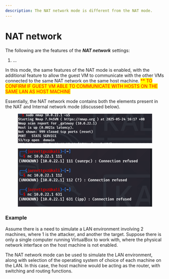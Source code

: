 ```yaml
---
description: The NAT network mode is different from the NAT mode.
---
```


# NAT network

The following are the features of the _**NAT network**_ settings:

1. ...



In this mode, the same features of the NAT mode is enabled, with the additional feature to allow the guest VM to communicate with the other VMs connected to the same NAT network on the same host machine. <mark style="color:red;">\*\* TO CONFIRM IF GUEST VM ABLE TO COMMUNICATE WITH HOSTS ON THE SAME LAN AS HOST MACHINE</mark>

Essentially, the NAT network mode contains both the elements present in the NAT and Internal network mode (discussed below).



<figure><img src="../.gitbook/assets/image.png" alt=""><figcaption></figcaption></figure>

<figure><img src="../.gitbook/assets/image (9).png" alt=""><figcaption></figcaption></figure>

### Example

Assume there is a need to simulate a LAN environment involving 2 machines, where 1 is the attacker, and another the target. Suppose there is only a single computer running VirtualBox to work with, where the physical network interface on the host machine is not enabled.

The NAT network mode can be used to simulate the LAN environment, along with selection of the operating system of choice of each machine on the LAN. In this case, the host machine would be acting as the router, with switching and routing functions.
